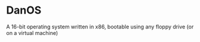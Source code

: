 # DanOS
A 16-bit operating system written in x86, bootable using any floppy drive (or on a virtual machine)
